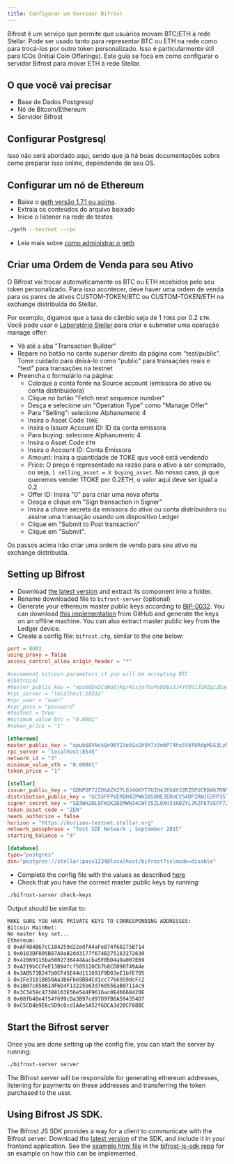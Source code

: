 ```yaml
---
title: Configurar um Servidor Bifrost
---
```


Bifrost é um serviço que permite que usuários movam BTC/ETH à rede Stellar. Pode ser usado tanto para representar BTC ou ETH na rede como para trocá-los por outro token personalizado. Isso é particularmente útil para ICOs (Initial Coin Offerings).
Este guia se foca em como configurar o servidor Bifrost para mover ETH à rede Stellar.

## O que você vai precisar

- Base de Dados Postgresql
- Nó de Bitcoin/Ethereum
- Servidor Bifrost

## Configurar Postgresql

Isso não será abordado aqui, sendo que já há boas documentações sobre como preparar isso online, dependendo do seu OS.

## Configurar um nó de Ethereum

- Baixe o [geth versão 1.7.1 ou acima](https://geth.ethereum.org/downloads/).
- Extraia os conteúdos do arquivo baixado
- Inicie o listener na rede de testes

```bash  
./geth --testnet --rpc
```

- Leia mais sobre [como administrar o geth](https://github.com/ethereum/go-ethereum)

## Criar uma Ordem de Venda para seu Ativo

O Bifrost vai trocar automaticamente os BTC ou ETH recebidos pelo seu token personalizado. Para isso acontecer, deve haver uma ordem de venda para os pares de ativos CUSTOM-TOKEN/BTC ou CUSTOM-TOKEN/ETH na exchange distribuída do Stellar.

Por exemplo, digamos que a taxa de câmbio seja de 1 `TOKE` por 0.2 `ETH`. Você pode usar o [Laboratório Stellar](https://www.stellar.org/laboratory/) para criar e submeter uma operação manage offer:

- Vá até a aba "Transaction Builder"
- Repare no botão no canto superior direito da página com "test/public". Tome cuidado para deixá-lo como "public" para transações reais e "test" para transações na testnet
- Preencha o formulário na página:
  - Coloque a conta fonte na Source account (emissora do ativo ou conta distribuidora)
  - Clique no botão "Fetch next sequence number"
  - Desça e selecione um "Operation Type" como "Manage Offer"
  - Para "Selling": selecione Alphanumeric 4
  - Insira o Asset Code `TOKE`
  - Insira o Issuer Account ID: ID da conta emissora
  - Para buying: selecione Alphanumeric 4
  - Insira o Asset Code `ETH`
  - Insira o Account ID: Conta Emissora
  - Amount: Insira a quantidade de TOKE que você está vendendo
  - Price: O preço é representado na razão para o ativo a ser comprado, ou seja, `1 selling_asset = X buying_asset`. No nosso caso, já que queremos vender 1TOKE por 0.2ETH, o valor aqui deve ser igual a 0.2
  - Offer ID: Insira "0" para criar uma nova oferta
  - Desça e clique em "Sign transaction in Signer"
  - Insira a chave secreta da emissora do ativo ou conta distribuidora ou assine uma transação usando um dispositivo Ledger
  - Clique em "Submit to Post transaction"
  - Clique em "Submit".

Os passos acima irão criar uma ordem de venda para seu ativo na exchange distribuída.

## Setting up Bifrost

- Download [the latest version](https://github.com/stellar/go/releases/tag/bifrost-v0.0.2) and extract its component into a folder.
- Rename downloaded file to `bifrost-server` (optional)
- Generate your ethereum master public keys according to [BIP-0032](https://github.com/bitcoin/bips/blob/master/bip-0032.mediawiki).  You can download [this implementation](https://iancoleman.io/bip39/) from GitHub and generate the keys on an offline machine. You can also extract master public key from the Ledger device.
- Create a config file: `bifrost.cfg`, similar to the one below:

<code-example name="bifrost.cfg">

```toml
port = 8002
using_proxy = false
access_control_allow_origin_header = "*"

#uncomment bitcoin parameters if you will be accepting BTC
#[bitcoin]
#master_public_key = "xpub6DxSCdWu6jKqr4isjo7bsPeDD6s3J4YVQV1JSHZg12Eagdqnf7XX4fxqyW2sLhUoFWutL7tAELU2LiGZrEXtjVbvYptvTX5Eoa4Mamdjm9u"
#rpc_server = "localhost:18332"
#rpc_user = "user"
#rpc_pass = "password"
#testnet = true
#minimum_value_btc = "0.0001"
#token_price = "1"

[ethereum]
master_public_key = "xpub68VNckQn96Y23e5GsGh9X7zVmbPT4ho5Vdf6RdgMGG3LyNhH2cLFDCib9zgn8QWgj261xu7MYbmBsX8Fp5VkfDUrecUnpEGWkyCo7qK2gxn"
rpc_server = "localhost:8545"
network_id = "3"
minimum_value_eth = "0.00001"
token_price = "1"

[stellar]
issuer_public_key = "GDNPOP72ZO6AZXZ7LQJ4GKYT7UIH4JEG4X3ZRZBFUCRB467RNV3SFK5D"
distribution_public_key = "GCSSFPPVERDH4ZPWH5BSONEJERHCVS4DPZRWJG3FP3STOA5ZFTD3GMZ5"
signer_secret_key = "SB3WH2NLOFW2K2B5MWN34CWF35ZLQXH33ABZYL7KZFKTVEFP72Q574LM"
token_asset_code = "ZEN"
needs_authorize = false
horizon = "https://horizon-testnet.stellar.org"
network_passphrase = "Test SDF Network ; September 2015"
starting_balance = "4"

[database]
type="postgres"
dsn="postgres://stellar:pass1234@localhost/bifrost?sslmode=disable"
```

</code-example>


- Complete the config file with the values as described [here](https://github.com/stellar/go/tree/master/services/bifrost#config)
- Check that you have the correct master public keys by running:

```bash
./bifrost-server check-keys
```

Output should be similar to:

```bash
MAKE SURE YOU HAVE PRIVATE KEYS TO CORRESPONDING ADDRESSES:
Bitcoin MainNet:
No master key set...
Ethereum:
0 0xAF484B67cC184259d22edfA4aFe874f68275B714
1 0x0163DF805B87A9aB2dd3177f674B275163272630
2 0x42069115ba5802736444Aacba5F0bD4a9a007E69
3 0xA219bCCFeE13B94fcf505120Cb7b8CD090749A4e
4 0x3AB571B247b0CF45E44d111691F9D03eE1bfE705
5 0x1Fe3101B058Aa3b6Fb69B84Cd1cc7766959dcFc2
6 0x1B07c658614F6D4F13225b63d76055EaB07114c9
7 0x3C3459c47388163E56e544F9616ac0E46668420E
8 0x08fb48e4f54f699cDa3B97cd97D9fB6A594354D7
9 0xC5CD4b9E6c5D9c0cd1AAe5A52f6DCA3d20CF08BC
```

## Start the Bifrost server

Once you are done setting up the config file, you can start the server by running:

```bash
./bifrost-server server
```
The Bifrost server will be responsible for generating ethereum addresses, listening for payments on these addresses and transferring the token purchased to the user.

## Using Bifrost JS SDK.

The Bifrost JS SDK provides a way for a client to communicate with the Bifrost server.
Download the [latest version](https://github.com/stellar/bifrost-js-sdk/releases) of the SDK, and include it in your frontend application. See the [example html file](https://github.com/stellar/bifrost-js-sdk/blob/master/example.html) in the [bifrost-js-sdk repo](https://github.com/stellar/bifrost-js-sdk) for an example on how this can be implemented.
